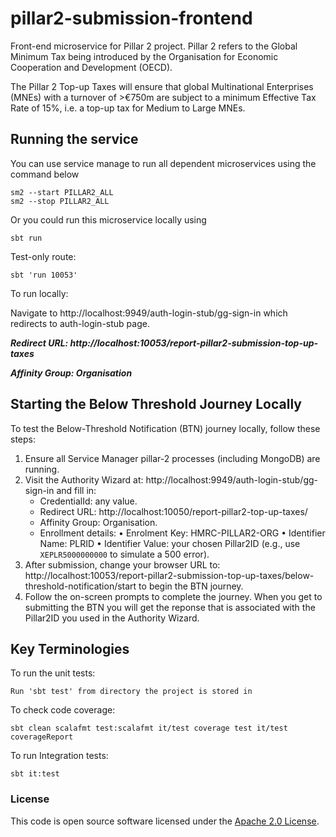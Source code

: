 # pillar2-submission-frontend

Front-end microservice for Pillar 2  project. Pillar 2 refers to the Global Minimum Tax being introduced by the Organisation for Economic Cooperation and Development (OECD).

The Pillar 2 Top-up Taxes will ensure that global Multinational Enterprises (MNEs) with a turnover of >€750m are subject to a minimum Effective Tax Rate of 15%, i.e. a top-up tax for Medium to Large MNEs.

## Running the service

You can use service manage to run all dependent microservices using the command below

    sm2 --start PILLAR2_ALL
    sm2 --stop PILLAR2_ALL
Or you could run this microservice locally using

    sbt run
Test-only route:

    sbt 'run 10053'
To run locally:

Navigate to http://localhost:9949/auth-login-stub/gg-sign-in which redirects to auth-login-stub page.


***Redirect URL: http://localhost:10053/report-pillar2-submission-top-up-taxes***

***Affinity Group: Organisation***

## Starting the Below Threshold Journey Locally

To test the Below-Threshold Notification (BTN) journey locally, follow these steps:

1. Ensure all Service Manager pillar-2 processes (including MongoDB) are running.
2. Visit the Authority Wizard at: http://localhost:9949/auth-login-stub/gg-sign-in and fill in:
   - CredentialId: any value.
   - Redirect URL: http://localhost:10050/report-pillar2-top-up-taxes/
   - Affinity Group: Organisation.
   - Enrollment details:
       • Enrolment Key: HMRC-PILLAR2-ORG
       • Identifier Name: PLRID
       • Identifier Value: your chosen Pillar2ID (e.g., use `XEPLR5000000000` to simulate a 500 error).
3. After submission, change your browser URL to:
   http://localhost:10053/report-pillar2-submission-top-up-taxes/below-threshold-notification/start
   to begin the BTN journey.
4. Follow the on-screen prompts to complete the journey. When you get to submitting the BTN you will get the reponse that is associated with the Pillar2ID you used in the Authority Wizard.

## Key Terminologies


To run the unit tests:

    Run 'sbt test' from directory the project is stored in 

To check code coverage:

    sbt clean scalafmt test:scalafmt it/test coverage test it/test coverageReport  
To run Integration tests:

    sbt it:test

### License

This code is open source software licensed under the [Apache 2.0 License]("http://www.apache.org/licenses/LICENSE-2.0.html").